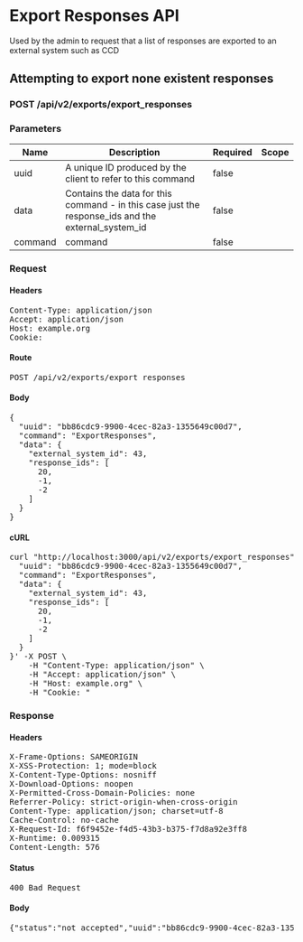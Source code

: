 # Export Responses API

Used by the admin to request that a list of responses are exported to an external system such as CCD

## Attempting to export none existent responses

### POST /api/v2/exports/export_responses

### Parameters

| Name | Description | Required | Scope |
|------|-------------|----------|-------|
| uuid | A unique ID produced by the client to refer to this command | false |  |
| data | Contains the data for this command - in this case just the response_ids and the external_system_id | false |  |
| command |  command | false |  |

### Request

#### Headers

<pre>Content-Type: application/json
Accept: application/json
Host: example.org
Cookie: </pre>

#### Route

<pre>POST /api/v2/exports/export_responses</pre>

#### Body

<pre>{
  "uuid": "bb86cdc9-9900-4cec-82a3-1355649c00d7",
  "command": "ExportResponses",
  "data": {
    "external_system_id": 43,
    "response_ids": [
      20,
      -1,
      -2
    ]
  }
}</pre>

#### cURL

<pre class="request">curl &quot;http://localhost:3000/api/v2/exports/export_responses&quot; -d &#39;{
  &quot;uuid&quot;: &quot;bb86cdc9-9900-4cec-82a3-1355649c00d7&quot;,
  &quot;command&quot;: &quot;ExportResponses&quot;,
  &quot;data&quot;: {
    &quot;external_system_id&quot;: 43,
    &quot;response_ids&quot;: [
      20,
      -1,
      -2
    ]
  }
}&#39; -X POST \
	-H &quot;Content-Type: application/json&quot; \
	-H &quot;Accept: application/json&quot; \
	-H &quot;Host: example.org&quot; \
	-H &quot;Cookie: &quot;</pre>

### Response

#### Headers

<pre>X-Frame-Options: SAMEORIGIN
X-XSS-Protection: 1; mode=block
X-Content-Type-Options: nosniff
X-Download-Options: noopen
X-Permitted-Cross-Domain-Policies: none
Referrer-Policy: strict-origin-when-cross-origin
Content-Type: application/json; charset=utf-8
Cache-Control: no-cache
X-Request-Id: f6f9452e-f4d5-43b3-b375-f7d8a92e3ff8
X-Runtime: 0.009315
Content-Length: 576</pre>

#### Status

<pre>400 Bad Request</pre>

#### Body

<pre>{"status":"not_accepted","uuid":"bb86cdc9-9900-4cec-82a3-1355649c00d7","errors":[{"status":422,"code":"response_not_found","title":"A response with an id of -1 was not found","detail":"A response with an id of -1 was not found","source":"/response_ids","command":"ExportResponses","uuid":"bb86cdc9-9900-4cec-82a3-1355649c00d7"},{"status":422,"code":"response_not_found","title":"A response with an id of -2 was not found","detail":"A response with an id of -2 was not found","source":"/response_ids","command":"ExportResponses","uuid":"bb86cdc9-9900-4cec-82a3-1355649c00d7"}]}</pre>
